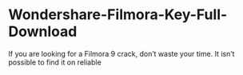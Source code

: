 # Wondershare-Filmora-Key-Full-Download
If you are looking for a Filmora 9 crack, don’t waste your time. It isn’t possible to find it on reliable 
